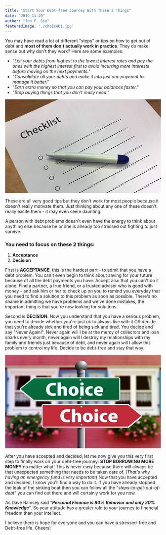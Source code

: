 ```yaml
---
title: "Start Your Debt-free Journey With These 2 Things"
date: "2019-11-29"
author: "Jon F. Siu"
featuredImage: './choice01.jpg'
---
```


You may have read a lot of different "steps" or tips on how to get out of debt and **most of them don't actually work in practice**.  They do make sense but why don't they work? Here are some examples:

* *"List your debts from highest to the lowest interest rates and pay the ones with the highest interest first to avoid incurring more interests before moving on the next payments."*
* *"Consolidate all your debts and make it into just one payment to manage it better."*
* *"Earn extra money so that you can pay your balances faster."*
* *"Stop buying things that you don't really need."*

![checklist](.\checklist01.jpg)

These are all very good tips but they don't work for most people because it doesn't really motivate them.  Just thinking about any one of these doesn't really excite them - it may even seem daunting.

A person with debt problems doesn't even have the energy to think about anything else because he or she is already too stressed out fighting to just survive.

### You need to focus on these 2 things:
1. **Acceptance**
2. **Decision**

First is **ACCEPTANCE**, this is the hardest part - to admit that you have a debt problem.  You can't even begin to think about saving for your future because of all the debt payments you have.  Accept also that you can't do it alone. Find a partner, a true friend, or a trusted adviser who is good with money - and ask him or her to check up on you to remind you everyday that you need to find a solution to this problem as soon as possible.  There's no shame in admitting we have problems and we've done mistakes, the important thing is that you're now looking for solutions.

Second is **DECISION**.   Now you understand that you have a serious problem, you need to decide whether you're just ok to always live with it OR decide that you're already sick and tired of being sick and tired.  You decide and say "Never Again!".  Never again will I be at the mercy of collectors and loan sharks every month, never again will I destroy my relationships with my family and friends just because of debt, and never again will I allow this problem to control my life.  Decide to be debt-free and stay that way.

![choice](.\choice01.jpg)

After you have accepted and decided, let me now give you this very first step to finally work on your debt-free journey: **STOP BORROWING MORE MONEY** no matter what!  This is never easy because there will always be that unexpected something that needs to be taken care of.  (*That's why having an emergency fund is very important*)  Now that you have accepted and decided, I know you'll find a way to do it.  If you have already stopped the leak of the sinking boat then you can follow all the "*steps-to-get-out-of-debt*" you can find out there and will certainly work for you now.

As Dave Ramsey said "***Personal Finance is 80% Behavior and only 20% Knowledge***".  So your attitude has a greater role to your journey to financial freedom than your intellect.

I believe there is hope for everyone and you can have a stressed-free and Debt-free life.  Cheers!